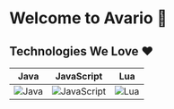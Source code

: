 # Welcome to Avario 👋

## Technologies We Love ❤️

| Java | JavaScript | Lua |
|-------|------------|-----|
| ![Java](https://img.shields.io/badge/Java-ED8B00?style=for-the-badge&logo=java&logoColor=white) | ![JavaScript](https://img.shields.io/badge/JavaScript-F7DF1E?style=for-the-badge&logo=javascript&logoColor=black) | ![Lua](https://img.shields.io/badge/Lua-2C2D72?style=for-the-badge&logo=lua&logoColor=white) |
